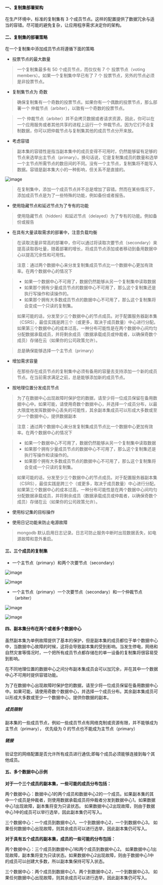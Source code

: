 
#### 一、复制集部署架构

在生产环境中，标准的复制集有 3 个成员节点。这样的配置提供了数据冗余与适当的容错。尽可能的避免复杂，让应用程序需求决定你的架构。


#### 二、复制集的部署策略

在一个复制集中添加成员节点将遵循下面的策略

* 投票节点的最大数量

> 一个复制集最多有 50 个成员节点，而仅仅有 7 个 投票节点（voting members）。如果一个复制集中早已有了 7 个 投票节点，另外的节点必须是非投票节点。


* 复制集节点为 奇数

> 确保复制集有一个奇数的投票节点。如果你有一个偶数的投票节点，那么部署一个 仲裁节点（arbiter），以致有一个奇数的投票节点。

> 一个 仲裁节点（arbiter）并不会拷贝数据或者请求资源，因此，你可以在一个应用服务或者其他共享的进程上运行一个 仲裁节点。因为它们不会复制数据，你可以把仲裁节点与复制集其他的成员节点分开来放。


* 考虑容错

> 副本集的容错性是指当副本集中的成员变得不可用时，仍然能够留有足够的节点来选举出主节点（primary）。换句话说，它是复制集成员的数量和选举一个主节点所需节点的数目间的不同。没有一个主节点，复制集将不能写入数据。容错是副本集大小的一种影响，但关系不是直接的。

![image](https://img.laobai.com/jianbao/website/2018/06/25/17/8d880d4c999d4db1be364a7be7cae5a1.jpg)

> 在复制集中，添加一个成员节点并不总是增加了容错。然而在某些情况下，添加成员节点是为了一些特殊的功能，例如备份或者报告。


* 使用隐藏节点和延迟节点为了专有的功能

> 使用隐藏节点（hidden）和延迟节点（delayed）为了专有的功能。例如备份或报告


* 在具有大量读取需求的部署中，注意负载均衡

> 在读取流量非常高的部署中，你可以通过将读取次要节点（secondary）来提高读取吞吐量，随着部署的增长，将成员节点添加或者移动到备用数据中心以提高冗余性和可用性。

> 注意：通过两个数据中心来分发复制集成员节点比一个数据中心更加有效率。在两个数据中心的情况下

> * 如果一个数据中心不可用了，数据仍然能够从另一个复制集中读取数据
> * 如果那个拥有少量成员节点的数据中心不可用了，那么这个复制集还是执行写操作和读操作的。
> * 如果那个拥有大多数成员节点的数据中心不可用了，那么这个复制集将会变成一个只读的复制集。

> 如果可能的话，分发至少三个数据中心的节点成员。对于配置服务器副本集（CSRS），最佳实践是跨三个（或更多，取决于成员数量）中心进行分配。如果第三个数据中心的成本过高，一种分布可能性是在两个数据中心间均匀分配数据承载成员，并将剩余成员（数据承载成员或仲裁者，以确保奇数个成员）存储在云（如果你的公司政策允许）。

> 总是确保能够选择一个主节点（primary）


* 增加需求容量

> 在那些存在成员节点的复制集中必须有备用的容量去支持添加一个新的成员节点。在当前需求满足之前，总是能够添加新的成员节点。


* 按地理位置分发成员节点

> 为了在数据中心出现故障时保护您的数据，请至少将一位成员保留在备用数据中心中。如果可能，请使用奇数个数据中心，并选择一个成员分布，以最大限度地发挥数据中心丢失的可能性，其余副本集成员可以形成大多数或至少一个数据中心，提供数据副本

> 注意：通过两个数据中心来分发复制集成员节点比一个数据中心更加有效率。在两个数据中心的情况下

> * 如果一个数据中心不可用了，数据仍然能够从另一个复制集中读取数据
> * 如果那个拥有少量成员节点的数据中心不可用了，那么这个复制集还是执行写操作和读操作的。
> * 如果那个拥有大多数成员节点的数据中心不可用了，那么这个复制集将会变成一个只读的复制集。

> 如果可能的话，分发至少三个数据中心的节点成员。对于配置服务器副本集（CSRS），最佳实践是跨三个（或更多，取决于成员数量）中心进行分配。如果第三个数据中心的成本过高，一种分布可能性是在两个数据中心间均匀分配数据承载成员，并将剩余成员（数据承载成员或仲裁者，以确保奇数个成员）存储在云（如果你的公司政策允许）。

* 使用标记集的目标操作

* 使用日记功能来防止电源故障

> mongodb 默认启用日志记录。日志可防止服务中断时出现数据丢失，如电源故障和意外重启。
 
 
#### 三、三个成员的复制集

* 一个主节点（primary）和两个次要节点（secondary）

 ![image](https://docs.mongodb.com/manual/_images/replica-set-primary-with-two-secondaries.bakedsvg.svg)
 
 ![image](https://docs.mongodb.com/manual/_images/replica-set-trigger-election.bakedsvg.svg)

* 一个主节点（primary）一个次要节点（secondary）和一个仲裁节点（arbiter）

![image](https://docs.mongodb.com/manual/_images/replica-set-primary-with-secondary-and-arbiter.bakedsvg.svg)

![image](https://docs.mongodb.com/manual/_images/replica-set-w-arbiter-trigger-election.bakedsvg.svg)


#### 四、副本集分布在两个或者多个数据中心

虽然副本集为单例故障提供了基本的保护，但是副本集的成员都位于单个数据中心中，当数据中心故障的时候，这将会导致副本集的受到影响。当发生停电，网络和自然灾害等情况时，一个把所有成员节点都存储在的单一设备的复制集将很容易受到影响。

在不同地理位置的数据中心之间分布副本集成员会可以加冗余，并在其中一个数据中心不可用时提供容错功能。

为了在数据中心出现故障时保护您的数据，请至少将一位成员保留在备用数据中心中。如果可能，请使用奇数个数据中心，并选择一个成员分布。其余副本集成员可以形成大多数或至少一个数据中心，提供你数据的副本。


##### 成员限制

副本集的一些成员节点，例如一些成员节点有网络克制或资源有限，并不能够成为主节点（primary）， 优先级为 0 的节点也不能成为主节点（primary）

##### 链接

验证您的网络配置是否允许所有成员进行通信;即每个成员必须能够连接到每个其他成员。


#### 五、多个数据中心示例

**对于一个三个成员的副本集，一些可能的成员分布包括：**

两个数据中心：数据中心1的两个成员和数据中心2的一个成员。如果副本集的其中一个成员是仲裁者，则使用数据承载成员将仲裁者分发到数据中心1。如果数据中心1出现故障，副本集将变为只读状态。 如果数据中心2出现故障，则由于数据中心1中的成员可以举行选举，因此副本集仍可写入。
    
三个数据中心：一个成员到数据中心1，一个到数据中心2，一个到数据中心3。 如果任何数据中心出现故障，则其余成员可以进行选举，因此副本集仍可写入。


**对于具有五个成员的副本集，成员的一些可能的分布包括：**   

两个数据中心：三个成员到数据中心1和两个成员到数据中心2。 如果数据中心1出现故障，副本集将变为只读状态。如果数据中心2出现故障，则由于数据中心1中的成员可以创建大多数，所以副本集保持可写入状态。      

三个数据中心：两个成员到数据中心1，两个到数据中心2，一个到数据中心3。 如果任何数据中心出现故障，则其余成员可以进行选举，因此副本集仍可写入。

